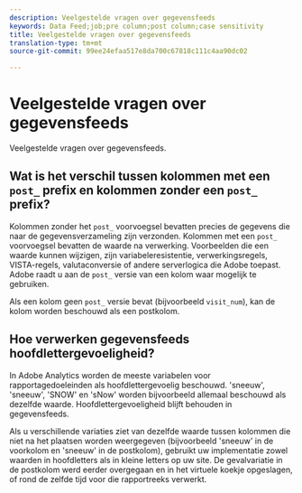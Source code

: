 ```yaml
---
description: Veelgestelde vragen over gegevensfeeds
keywords: Data Feed;job;pre column;post column;case sensitivity
title: Veelgestelde vragen over gegevensfeeds
translation-type: tm+mt
source-git-commit: 99ee24efaa517e8da700c67818c111c4aa90dc02

---
```



# Veelgestelde vragen over gegevensfeeds

Veelgestelde vragen over gegevensfeeds.

## Wat is het verschil tussen kolommen met een `post_` prefix en kolommen zonder een `post_` prefix?

Kolommen zonder het `post_` voorvoegsel bevatten precies de gegevens die naar de gegevensverzameling zijn verzonden. Kolommen met een `post_` voorvoegsel bevatten de waarde na verwerking. Voorbeelden die een waarde kunnen wijzigen, zijn variabeleresistentie, verwerkingsregels, VISTA-regels, valutaconversie of andere serverlogica die Adobe toepast. Adobe raadt u aan de `post_` versie van een kolom waar mogelijk te gebruiken.

Als een kolom geen `post_` versie bevat (bijvoorbeeld `visit_num`), kan de kolom worden beschouwd als een postkolom.

## Hoe verwerken gegevensfeeds hoofdlettergevoeligheid?

In Adobe Analytics worden de meeste variabelen voor rapportagedoeleinden als hoofdlettergevoelig beschouwd. &#39;sneeuw&#39;, &#39;sneeuw&#39;, &#39;SNOW&#39; en &#39;sNow&#39; worden bijvoorbeeld allemaal beschouwd als dezelfde waarde. Hoofdlettergevoeligheid blijft behouden in gegevensfeeds.

Als u verschillende variaties ziet van dezelfde waarde tussen kolommen die niet na het plaatsen worden weergegeven (bijvoorbeeld &#39;sneeuw&#39; in de voorkolom en &#39;sneeuw&#39; in de postkolom), gebruikt uw implementatie zowel waarden in hoofdletters als in kleine letters op uw site. De gevalvariatie in de postkolom werd eerder overgegaan en in het virtuele koekje opgeslagen, of rond de zelfde tijd voor die rapportreeks verwerkt.